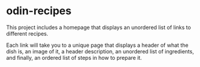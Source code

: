 # odin-recipes
This project includes a homepage that displays an unordered list of links to different recipes.

Each link will take you to a unique page that displays a header of what the dish is, an image of it,
a header description, an unordered list of ingredients, and finally, an ordered list of steps in how to prepare it.